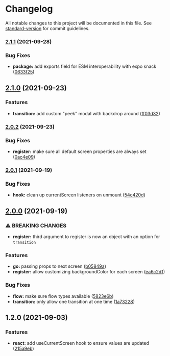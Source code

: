 # Changelog

All notable changes to this project will be documented in this file. See [standard-version](https://github.com/conventional-changelog/standard-version) for commit guidelines.

### [2.1.1](https://github.com/tobua/reactigation/compare/v2.1.0...v2.1.1) (2021-09-28)


### Bug Fixes

* **package:** add exports field for ESM interoperability with expo snack ([0633f25](https://github.com/tobua/reactigation/commit/0633f25ec81795bca91a748e1315fc5c58b9b4ce))

## [2.1.0](https://github.com/tobua/reactigation/compare/v2.0.2...v2.1.0) (2021-09-23)


### Features

* **transition:** add custom "peek" modal with backdrop around ([ff03d32](https://github.com/tobua/reactigation/commit/ff03d32988dd8335e7ac87e0f06823d4252127f5))

### [2.0.2](https://github.com/tobua/reactigation/compare/v2.0.1...v2.0.2) (2021-09-23)


### Bug Fixes

* **register:** make sure all default screen properties are always set ([0ac4e09](https://github.com/tobua/reactigation/commit/0ac4e09c52068cc1d2f0b2d334904690009b7a3f))

### [2.0.1](https://github.com/tobua/reactigation/compare/v2.0.0...v2.0.1) (2021-09-19)


### Bug Fixes

* **hook:** clean up currentScreen listeners on unmount ([54c420d](https://github.com/tobua/reactigation/commit/54c420d57f44f4746fe5c5e73df4ad6eaf8de238))

## [2.0.0](https://github.com/tobua/reactigation/compare/v1.2.0...v2.0.0) (2021-09-19)


### ⚠ BREAKING CHANGES

* **register:** third argument to register is now an object with an option for `transition`

### Features

* **go:** passing props to next screen ([b05849a](https://github.com/tobua/reactigation/commit/b05849ae36495e1c523e5f4ed49b8e4370c2438e))
* **register:** allow customizing backgroundColor for each screen ([ea6c2d1](https://github.com/tobua/reactigation/commit/ea6c2d108d845f76ddca4dd8a267756a8335f022))


### Bug Fixes

* **flow:** make sure flow types available ([5823e6b](https://github.com/tobua/reactigation/commit/5823e6bb3b8bdc3fde812a3d8b468c7b8b288385))
* **transition:** only allow one transition at one time ([1a73228](https://github.com/tobua/reactigation/commit/1a7322868e532d03d248ab2d1555d512cba720ea))

## 1.2.0 (2021-09-03)


### Features

* **react:** add useCurrentScreen hook to ensure values are updated ([215a9eb](https://github.com/tobua/reactigation/commit/215a9ebb260c4a236c9a19891b0f94becc35c11a))
